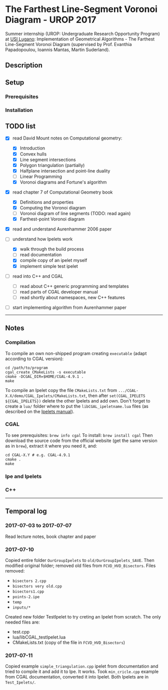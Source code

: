 # The Farthest Line-Segment Voronoi Diagram - UROP 2017

Summer internship (UROP: Undergraduate Research Opportunity Program) at
[USI Lugano](http://inf.usi.ch): Implementation of Geometrical Algorithms -
The Farthest Line-Segment Voronoi Diagram (supervised by Prof. Evanthia
Papadopoulou, Ioannis Mantas, Martin Suderland).


## Description

## Setup

### Prerequisites
### Installation



## TODO list

- [x] read David Mount notes on Computational geometry:
  - [x] Introduction
  - [x] Convex hulls
  - [x] Line segment intersections
  - [x] Polygon triangulation (partially)
  - [x] Halfplane intersection and point-line duality
  - [ ] Linear Programming
  - [x] Voronoi diagrams and Fortune's algorithm
- [x] read chapter 7 of Computational Geometry book
  - [x] Definitions and properties
  - [x] Computing the Voronoi diagram
  - [ ] Voronoi diagram of line segments (TODO: read again)
  - [x] Farthest-point Voronoi diagram
- [x] read and understand Aurenhammer 2006 paper
- [ ] understand how Ipelets work
  - [x] walk through the build process
  - [ ] read documentation
  - [x] compile copy of an ipelet myself
  - [x] implement simple test ipelet
- [ ] read into C++ and CGAL
  - [ ] read about C++ generic programming and templates
  - [ ] read parts of CGAL developer manual
  - [ ] read shortly about namespaces, new C++ features
- [ ] start implementing algorithm from Aurenhammer paper


--------------------------------------------------------------------------------
## Notes

### Compilation

To compile an own non-shipped program creating `executable` (adapt according to
CGAL version):
```shell
cd /path/to/program
cgal_create_CMakeLists -s executable
cmake -DCGAL_DIR=$HOME/CGAL-4.9.1 .
make
```

To compile an Ipelet copy the file `CMakeLists.txt` from
`.../CGAL-X.X/demo/CGAL_Ipelets/CMakeLists.txt`, then after
`set(CGAL_IPELETS ${CGAL_IPELETS})` delete the other Ipelets and add own. Don't
forget to create a `lua/` folder where to put the `libCGAL_ipeletname.lua`
files (as described on the
[Ipelets manual](http://ipe.otfried.org/manual/cpp-ipelets.html)).

### CGAL

To see prerequisites: `brew info cgal`
To install: `brew install cgal`
Then download the source code from the official website (get the same version
as in `brew`), extract it where you need it, and:
```shell
cd CGAL-X.Y # e.g. CGAL-4.9.1
cmake .
make
```

### Ipe and Ipelets


### C++


--------------------------------------------------------------------------------
## Temporal log

### 2017-07-03 to 2017-07-07

Read lecture notes, book chapter and paper

### 2017-07-10

Copied entire folder `OurGroupIpelets` to `old/OurGroupIpelets_SAVE`. Then
modified original folder; removed old files from `FCVD_HVD_Bisectors`.
Files removed:
  * `bisectors 2.cpp`
  * `bisectors very old.cpp`
  * `bisectors1.cpp`
  * `points-2.ipe`
  * `temp`
  * `inputs/*`

Created new folder TestIpelet to try creting an Ipelet from scratch. The only
needed files are:
  * test.cpp
  * lua/libCGAL_testIpelet.lua
  * CMakeLists.txt (copy of the file in `FCVD_HVD_Bisectors`)

### 2017-07-11
Copied example `simple_triangulation.cpp` ipelet from documentation and tried to
compile it and add it to Ipe. It works.
Took `min_cricle.cpp` example from CGAL documentation, converted it into Ipelet.
Both Ipelets are in `Test_Ipelets/`.
